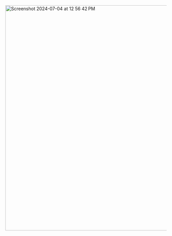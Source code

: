<img width="704" alt="Screenshot 2024-07-04 at 12 56 42 PM" src="https://github.com/JasonPachecoDev/Terminal-Arena-Game/assets/116521902/e398fc1d-57d1-46d6-b758-1c060b8728b5">
